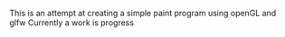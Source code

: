 This is an attempt at creating a simple paint program using openGL and glfw
Currently a work is progress
